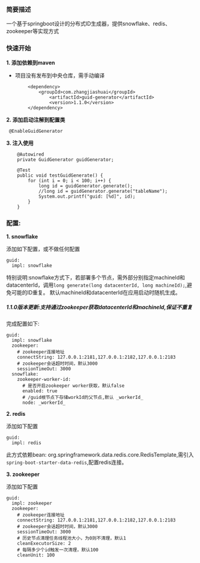 ### 简要描述
一个基于springboot设计的分布式ID生成器，提供snowflake、redis、zookeeper等实现方式

### 快速开始
**1. 添加依赖到maven**

- 项目没有发布到中央仓库，需手动编译
```
		<dependency>
		    <groupId>com.zhangjiashuai</groupId>
    		    <artifactId>guid-generator</artifactId>
    		    <version>1.1.0</version>
		</dependency>
```

**2. 添加启动注解到配置类**

	 @EnableGuidGenerator

**3. 注入使用**

```
	@Autowired
	private GuidGenerator guidGenerator;
	
	@Test
	public void testGuidGenerate() {
		for (int i = 0; i < 100; i++) {
			long id = guidGenerator.generate();
			//long id = guidGenerator.generate("tableName");
			System.out.printf("guid: [%d]", id);
		}
	}
```

### 配置:
**1. snowflake**

添加如下配置，或不做任何配置
```
guid:
  impl: snowflake
```
特别说明:snowflake方式下，若部署多个节点，需外部分别指定machineId和datacenterId，调用`long generate(long datacenterId, long machineId);`,避免可能的ID重复。
默认machineId和datacenterId在应用启动时随机生成。

##### 1.1.0版本更新:支持通过zookeeper获取datacenterId和machineId,保证不重复
完成配置如下:
```
guid:
  impl: snowflake
  zookeeper:
    # zookeeper连接地址
    connectString: 127.0.0.1:2181,127.0.0.1:2182,127.0.0.1:2183
    # zookeeper会话超时时间，默认3000
    sessionTimeOut: 3000
  snowflake:
    zookeeper-worker-id:
	  # 是否开启zookeeper worker获取，默认false
      enabled: true
	  # /guid根节点下存储workId的父节点,默认 _workerId_
      node: _workerId_
```
**2. redis**

添加如下配置
```
guid:
  impl: redis
```
此方式依赖bean: org.springframework.data.redis.core.RedisTemplate,需引入`spring-boot-starter-data-redis`,配置redis连接。

**3. zookeeper**

添加如下配置
```
guid:
  impl: zookeeper
  zookeeper:
    # zookeeper连接地址
    connectString: 127.0.0.1:2181,127.0.0.1:2182,127.0.0.1:2183
    # zookeeper会话超时时间，默认3000
    sessionTimeOut: 3000
    # 历史节点清理任务线程池大小，为0则不清理，默认1
    cleanExecutorSize: 2
    # 每隔多少个id触发一次清理，默认100
    cleanUnit: 100
```
